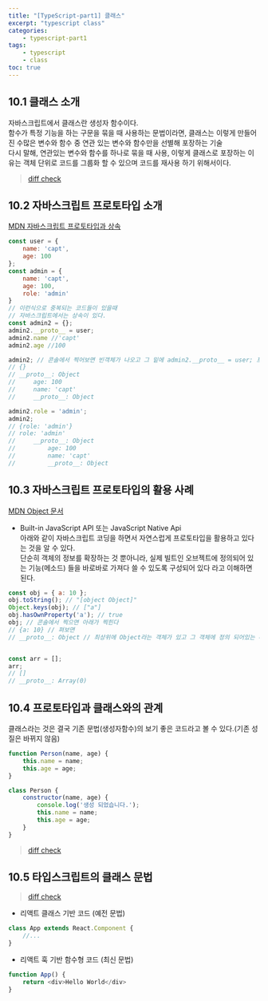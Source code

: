 ```yaml
--- 
title: "[TypeScript-part1] 클래스" 
excerpt: "typescript class"
categories: 
    - typescript-part1
tags: 
    - typescript
    - class
toc: true
--- 
```

## 10.1 클래스 소개

자바스크립트에서 클래스란 생성자 함수이다.  
함수가 특정 기능을 하는 구문을 묶을 때 사용하는 문법이라면, 클래스는 이렇게 만들어진 수많은 변수와 함수 중 연관 있는 변수와 함수만을 선별해 포장하는 기술  
다시 말해, 연관있는 변수와 함수를 하나로 묶을 때 사용, 이렇게 클래스로 포장하는 이유는 객체 단위로 코드를 그룹화 할 수 있으며 코드를 재사용 하기 위해서이다. 

> [diff check](https://github.com/wjddk0909/typescript-part1/commit/d6e122b2e1eecf7451c3a4812a2781df0bf2f944)

## 10.2 자바스크립트 프로토타입 소개

[MDN 자바스크립트 프로토타입과 상속](https://developer.mozilla.org/en-US/docs/Web/JavaScript/Inheritance_and_the_prototype_chain)

```javascript
const user = {
    name: 'capt',
    age: 100
};
const admin = {
    name: 'capt',
    age: 100,
    role: 'admin'
}
// 이런식으로 중복되는 코드들이 있을때
// 자바스크립트에서는 상속이 있다.
const admin2 = {};
admin2.__proto__ = user;
admin2.name //'capt'
admin2.age //100

admin2; // 콘솔에서 찍어보면 빈객체가 나오고 그 밑에 admin2.__proto__ = user; 프로토 타입을 정의 해서 활용 가능
// {}
// __proto__: Object
//     age: 100
//     name: 'capt'
//     __proto__: Object

admin2.role = 'admin';
admin2;
// {role: 'admin'}
// role: 'admin'
//     __proto__: Object
//         age: 100
//         name: 'capt'
//         __proto__: Object
```

## 10.3 자바스크립트 프로토타입의 활용 사례

[MDN Object 문서](https://developer.mozilla.org/ko/docs/Web/JavaScript/Reference/Global_Objects/Object)

- Built-in JavaScript API 또는 JavaScript Native Api  
아래와 같이 자바스크립트 코딩을 하면서 자연스럽게 프로토타입을 활용하고 있다는 것을 알 수 있다.  
단순히 객체의 정보를 확장하는 것 뿐아니라, 실제 빌트인 오브젝트에 정의되어 있는 기능(메소드) 들을 바로바로 가져다 쓸 수 있도록 구성되어 있다 라고 이해하면 된다. 

```javascript
const obj = { a: 10 };
obj.toString(); // "[object Object]"
Object.keys(obj); // ["a"]
obj.hasOwnProperty('a'); // true
obj; // 콘솔에서 찍으면 아래가 찍힌다 
// {a: 10} // 펴보면
// __proto__: Object // 최상위에 Object라는 객체가 있고 그 객체에 정의 되어있는 메소드들을 가져다 쓸 수 있는것


const arr = [];
arr;
// []
// __proto__: Array(0)
```

## 10.4 프로토타입과 클래스와의 관계

클래스라는 것은 결국 기존 문법(생성자함수)의 보기 좋은 코드라고 볼 수 있다.(기존 성질은 바뀌지 않음)  

```javascript
function Person(name, age) {
    this.name = name;
    this.age = age;
}

class Person {
    constructor(name, age) {
        console.log('생성 되었습니다.');
        this.name = name;
        this.age = age;
    }
}
```

> [diff check](https://github.com/wjddk0909/typescript-part1/commit/ab6eadeebc65f03b41580c83e5637355cb8c58d4)

## 10.5 타입스크립트의 클래스 문법

> [diff check](https://github.com/wjddk0909/typescript-part1/commit/a9454883b37642e52493ae2006b3a191459a8f02)

- 리액트 클래스 기반 코드 (예전 문법)
```javascript
class App extends React.Component {
    //...
}
```

- 리액트 훅 기반 함수형 코드 (최신 문법)
```javascript
function App() {
    return <div>Hello World</div>
}
```
